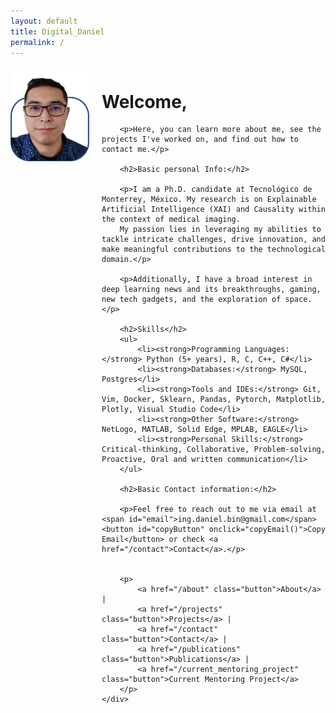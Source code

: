 ```yaml
---
layout: default
title: Digital_Daniel
permalink: /
---
```


<div style="display: flex; align-items: flex-start;">
    <img src="/images/DFA_outframed.png" alt="Selfie" style="max-width: 25%; height: auto; margin-right: 20px;"/>
    <div>
        <h1>Welcome, </h1>

        <p>Here, you can learn more about me, see the projects I've worked on, and find out how to contact me.</p>

        <h2>Basic personal Info:</h2>

        <p>I am a Ph.D. candidate at Tecnológico de Monterrey, México. My research is on Explainable Artificial Intelligence (XAI) and Causality within the context of medical imaging. 
        My passion lies in leveraging my abilities to tackle intricate challenges, drive innovation, and make meaningful contributions to the technological domain.</p>

        <p>Additionally, I have a broad interest in deep learning news and its breakthroughs, gaming, new tech gadgets, and the exploration of space.</p>

        <h2>Skills</h2>
        <ul>
            <li><strong>Programming Languages:</strong> Python (5+ years), R, C, C++, C#</li>
            <li><strong>Databases:</strong> MySQL, Postgres</li>
            <li><strong>Tools and IDEs:</strong> Git, Vim, Docker, Sklearn, Pandas, Pytorch, Matplotlib, Plotly, Visual Studio Code</li>
            <li><strong>Other Software:</strong> NetLogo, MATLAB, Solid Edge, MPLAB, EAGLE</li>
            <li><strong>Personal Skills:</strong> Critical-thinking, Collaborative, Problem-solving, Proactive, Oral and written communication</li>
        </ul>

        <h2>Basic Contact information:</h2>

        <p>Feel free to reach out to me via email at <span id="email">ing.daniel.bin@gmail.com</span> <button id="copyButton" onclick="copyEmail()">Copy Email</button> or check <a href="/contact">Contact</a>.</p>


        <p>
            <a href="/about" class="button">About</a> | 
            <a href="/projects" class="button">Projects</a> | 
            <a href="/contact" class="button">Contact</a> | 
            <a href="/publications" class="button">Publications</a> | 
            <a href="/current_mentoring_project" class="button">Current Mentoring Project</a>
        </p>
    </div>
</div>

<script>
function copyEmail() {
    var email = document.getElementById("email").innerText;
    navigator.clipboard.writeText(email).then(function() {
        alert("Email copied to clipboard!");
    }, function(err) {
        console.error("Could not copy text: ", err);
    });
}
</script>

<style>
    #copyButton {
        background-color: #4CAF50; /* Green */ 
        border: none;
        color: black;
        padding: 5px 10px;
        text-align: center;
        text-decoration: none;
        display: inline-block;
        font-size: 14px;
        margin: 4px 2px;
        cursor: pointer;
        border-radius: 12px;
        transition-duration: 0.2s;
    }

    #copyButton:hover {
        background-color: white;
        color: black;
        border: 2px solid #4CAF50;
    }

    .button {
        background-color: #ADD8E6; /* light blue */
        border: none;
        color: black;
        padding: 5px 10px;
        text-align: center;
        text-decoration: none;
        display: inline-block;
        font-size: 14px;
        margin: 4px 2px;
        cursor: pointer;
        border-radius: 12px;
        transition-duration: 0.2s;
    }

    .button:hover {
        background-color: white;
        color: black;
        border: 2px solid #ADD8E6;
    }

</style>